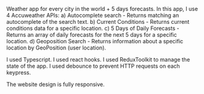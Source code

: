 Weather app for every city in the world + 5 days forecasts.
In this app, I use 4 Accuweather APIs:
a) Autocomplete search - Returns matching an autocomplete of the search text.
b) Current Conditions -  Returns current conditions data for a specific location.
c) 5 Days of Daily Forecasts - Returns an array of daily forecasts for the next 5 days for a specific location.
d) Geoposition Search - Returns information about a specific location by GeoPosition (user location).

I used Typescript.
I used react hooks.
I used ReduxToolkit to manage the state of the app.
I used debounce to prevent HTTP requests on each keypress.

The website design is fully responsive. 
